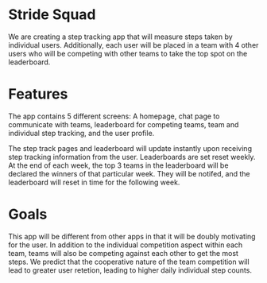 # Stride Squad

We are creating a step tracking app that will measure steps taken by individual users. Additionally, each user will be placed in a team with 4 other users who will be competing with other teams to take the top spot on the leaderboard.

# Features
The app contains 5 different screens:
A homepage, chat page to communicate with teams, leaderboard for competing teams, team and individual step tracking, and the user profile. 

The step track pages and leaderboard will update instantly upon receiving step tracking information from the user. Leaderboards are set reset weekly. At the end of each week, the top 3 teams in the leaderboard will be declared the winners of that particular week. They will be notifed, and the leaderboard will reset in time for the following week.

# Goals
This app will be different from other apps in that it will be doubly motivating for the user. In addition to the individual competition aspect within each team, teams will also be competing against each other to get the most steps. We predict that the cooperative nature of the team competition will lead to greater user retetion, leading to higher daily individual step counts.
